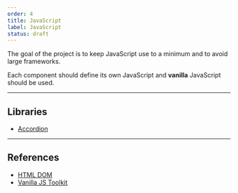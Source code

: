 ```yaml
---
order: 4
title: JavaScript
label: JavaScript
status: draft
---
```


The goal of the project is to keep JavaScript use to a minimum and to avoid large frameworks.

Each component should define its own JavaScript and **vanilla** JavaScript should be used.

---

## Libraries

* [Accordion](https://github.com/michu2k/Accordion)

---

## References

* [HTML DOM](https://htmldom.dev)
* [Vanilla JS Toolkit](https://vanillajstoolkit.com/reference/)
